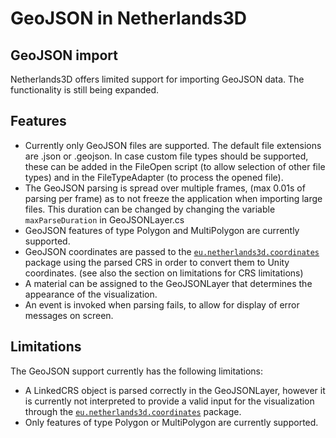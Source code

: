 GeoJSON in Netherlands3D
=======================================

## GeoJSON import

Netherlands3D offers limited support for importing GeoJSON data. The functionality is still being expanded.

## Features
- Currently only GeoJSON files are supported. The default file extensions are .json or .geojson. In case custom file types should be supported, these can be added in the FileOpen script (to allow selection of other file types) and in the FileTypeAdapter (to process the opened file).
- The GeoJSON parsing is spread over multiple frames, (max 0.01s of parsing per frame) as to not freeze the application when importing large files. This duration can be changed by changing the variable `maxParseDuration` in GeoJSONLayer.cs
- GeoJSON features of type Polygon and MultiPolygon are currently supported.
- GeoJSON coordinates are passed to the [`eu.netherlands3d.coordinates`](https://openupm.com/packages/eu.netherlands3d.coordinates/) package using the parsed CRS in order to convert them to Unity coordinates. (see also the section on limitations for CRS limitations)
- A material can be assigned to the GeoJSONLayer that determines the appearance of the visualization.
- An event is invoked when parsing fails, to allow for display of error messages on screen.

## Limitations

The GeoJSON support currently has the following limitations:
- A LinkedCRS object is parsed correctly in the GeoJSONLayer, however it is currently not interpreted to provide a valid input for the visualization through the [`eu.netherlands3d.coordinates`](https://openupm.com/packages/eu.netherlands3d.coordinates/) package.
- Only features of type Polygon or MultiPolygon are currently supported.
